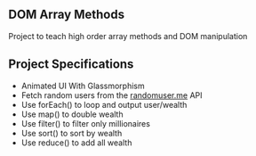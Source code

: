 ## DOM Array Methods

Project to teach high order array methods and DOM manipulation

## Project Specifications

- Animated UI With Glassmorphism
- Fetch random users from the [randomuser.me](https://randomuser.me) API
- Use forEach() to loop and output user/wealth
- Use map() to double wealth
- Use filter() to filter only millionaires
- Use sort() to sort by wealth
- Use reduce() to add all wealth
